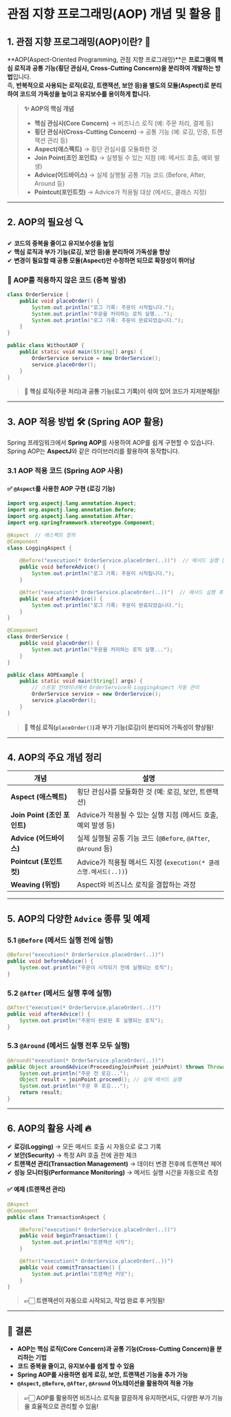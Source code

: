 # 관점 지향 프로그래밍(AOP) 개념 및 활용 🚀

## 1. 관점 지향 프로그래밍(AOP)이란? 🤔

**AOP(Aspect-Oriented Programming, 관점 지향 프로그래밍)**은 **프로그램의 핵심 로직과 공통 기능(횡단 관심사, Cross-Cutting Concern)을 분리하여 개발하는 방법**입니다.  
즉, **반복적으로 사용되는 로직(로깅, 트랜잭션, 보안 등)을 별도의 모듈(Aspect)로 분리하여 코드의 가독성을 높이고 유지보수를 용이하게 합니다.**

> **✨ AOP의 핵심 개념**
> - **핵심 관심사(Core Concern)** → 비즈니스 로직 (예: 주문 처리, 결제 등)
> - **횡단 관심사(Cross-Cutting Concern)** → 공통 기능 (예: 로깅, 인증, 트랜잭션 관리 등)
> - **Aspect(애스펙트)** → 횡단 관심사를 모듈화한 것
> - **Join Point(조인 포인트)** → 실행될 수 있는 지점 (예: 메서드 호출, 예외 발생)
> - **Advice(어드바이스)** → 실제 실행될 공통 기능 코드 (Before, After, Around 등)
> - **Pointcut(포인트컷)** → Advice가 적용될 대상 (메서드, 클래스 지정)

---

## 2. AOP의 필요성 🔍

✔ **코드의 중복을 줄이고 유지보수성을 높임**  
✔ **핵심 로직과 부가 기능(로깅, 보안 등)을 분리하여 가독성을 향상**  
✔ **변경이 필요할 때 공통 모듈(Aspect)만 수정하면 되므로 확장성이 뛰어남**

### 📌 AOP를 적용하지 않은 코드 (중복 발생)
```java
class OrderService {
    public void placeOrder() {
        System.out.println("로그 기록: 주문이 시작됩니다.");
        System.out.println("주문을 처리하는 로직 실행...");
        System.out.println("로그 기록: 주문이 완료되었습니다.");
    }
}

public class WithoutAOP {
    public static void main(String[] args) {
        OrderService service = new OrderService();
        service.placeOrder();
    }
}
```
> **🛑 핵심 로직(주문 처리)과 공통 기능(로그 기록)이 섞여 있어 코드가 지저분해짐!**

---

## 3. AOP 적용 방법 🛠️ (Spring AOP 활용)

Spring 프레임워크에서 **Spring AOP**를 사용하여 AOP를 쉽게 구현할 수 있습니다.  
Spring AOP는 **AspectJ**와 같은 라이브러리를 활용하여 동작합니다.

### 3.1 AOP 적용 코드 (Spring AOP 사용)

#### ✅ `@Aspect`를 사용한 AOP 구현 (로깅 기능)
```java
import org.aspectj.lang.annotation.Aspect;
import org.aspectj.lang.annotation.Before;
import org.aspectj.lang.annotation.After;
import org.springframework.stereotype.Component;

@Aspect  // 애스펙트 정의
@Component
class LoggingAspect {
    
    @Before("execution(* OrderService.placeOrder(..))")  // 메서드 실행 전
    public void beforeAdvice() {
        System.out.println("로그 기록: 주문이 시작됩니다.");
    }

    @After("execution(* OrderService.placeOrder(..))")  // 메서드 실행 후
    public void afterAdvice() {
        System.out.println("로그 기록: 주문이 완료되었습니다.");
    }
}

@Component
class OrderService {
    public void placeOrder() {
        System.out.println("주문을 처리하는 로직 실행...");
    }
}

public class AOPExample {
    public static void main(String[] args) {
        // 스프링 컨테이너에서 OrderService와 LoggingAspect 자동 관리
        OrderService service = new OrderService();
        service.placeOrder();
    }
}
```
> **📌 핵심 로직(`placeOrder()`)과 부가 기능(로깅)이 분리되어 가독성이 향상됨!**

---

## 4. AOP의 주요 개념 정리

| 개념 | 설명 |
|------|------|
| **Aspect (애스펙트)** | 횡단 관심사를 모듈화한 것 (예: 로깅, 보안, 트랜잭션) |
| **Join Point (조인 포인트)** | Advice가 적용될 수 있는 실행 지점 (메서드 호출, 예외 발생 등) |
| **Advice (어드바이스)** | 실제 실행될 공통 기능 코드 (`@Before`, `@After`, `@Around` 등) |
| **Pointcut (포인트컷)** | Advice가 적용될 메서드 지정 (`execution(* 클래스명.메서드(..))`) |
| **Weaving (위빙)** | Aspect와 비즈니스 로직을 결합하는 과정 |

---

## 5. AOP의 다양한 `Advice` 종류 및 예제

### 5.1 `@Before` (메서드 실행 전에 실행)
```java
@Before("execution(* OrderService.placeOrder(..))")
public void beforeAdvice() {
    System.out.println("주문이 시작되기 전에 실행되는 로직");
}
```

### 5.2 `@After` (메서드 실행 후에 실행)
```java
@After("execution(* OrderService.placeOrder(..))")
public void afterAdvice() {
    System.out.println("주문이 완료된 후 실행되는 로직");
}
```

### 5.3 `@Around` (메서드 실행 전후 모두 실행)
```java
@Around("execution(* OrderService.placeOrder(..))")
public Object aroundAdvice(ProceedingJoinPoint joinPoint) throws Throwable {
    System.out.println("주문 전 로깅...");
    Object result = joinPoint.proceed(); // 실제 메서드 실행
    System.out.println("주문 후 로깅...");
    return result;
}
```

---

## 6. AOP의 활용 사례 🔥

✔ **로깅(Logging)** → 모든 메서드 호출 시 자동으로 로그 기록  
✔ **보안(Security)** → 특정 API 호출 전에 권한 체크  
✔ **트랜잭션 관리(Transaction Management)** → 데이터 변경 전후에 트랜잭션 제어  
✔ **성능 모니터링(Performance Monitoring)** → 메서드 실행 시간을 자동으로 측정

#### ✅ 예제 (트랜잭션 관리)
```java
@Aspect
@Component
public class TransactionAspect {

    @Before("execution(* OrderService.placeOrder(..))")
    public void beginTransaction() {
        System.out.println("트랜잭션 시작");
    }

    @After("execution(* OrderService.placeOrder(..))")
    public void commitTransaction() {
        System.out.println("트랜잭션 커밋");
    }
}
```
> **👉🏻 트랜잭션이 자동으로 시작되고, 작업 완료 후 커밋됨!**

---

## 📌 결론

- **AOP는 핵심 로직(Core Concern)과 공통 기능(Cross-Cutting Concern)을 분리하는 기법**
- **코드 중복을 줄이고, 유지보수를 쉽게 할 수 있음**
- **Spring AOP를 사용하면 쉽게 로깅, 보안, 트랜잭션 기능을 추가 가능**
- **`@Aspect`, `@Before`, `@After`, `@Around` 어노테이션을 활용하여 적용 가능**

> **👉🏻 AOP를 활용하면 비즈니스 로직을 깔끔하게 유지하면서도, 다양한 부가 기능을 효율적으로 관리할 수 있음!**  

